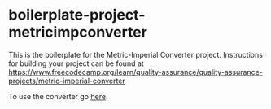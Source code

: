 # boilerplate-project-metricimpconverter
 This is the boilerplate for the Metric-Imperial Converter project. Instructions for building your project can be found at https://www.freecodecamp.org/learn/quality-assurance/quality-assurance-projects/metric-imperial-converter

To use the converter go [here](https://github.com/Sh1k44r/boilerplate-project-metricimpconverter-main/tree/main/views/index.html).
